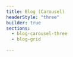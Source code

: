 ```yaml
---
title: Blog (Carousel)
headerStyle: "three"
builder: true
sections:
  - blog-carousel-three
  - blog-grid
  
---
```

